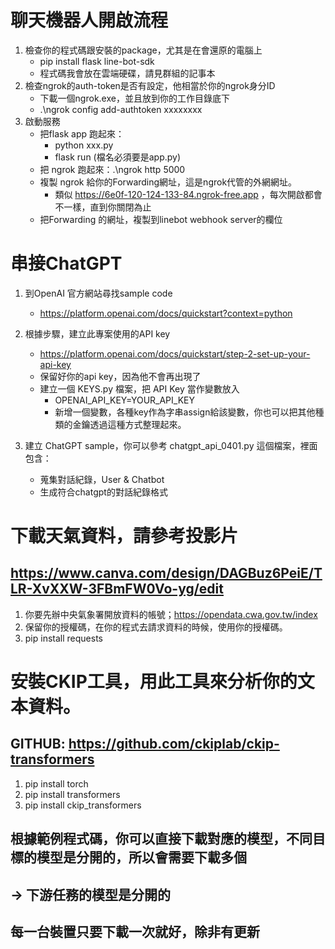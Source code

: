 # 聊天機器人開啟流程
1. 檢查你的程式碼跟安裝的package，尤其是在會還原的電腦上
    * pip install flask line-bot-sdk
    * 程式碼我會放在雲端硬碟，請見群組的記事本
2. 檢查ngrok的auth-token是否有設定，他相當於你的ngrok身分ID
    * 下載一個ngrok.exe，並且放到你的工作目錄底下
    * .\ngrok config add-authtoken xxxxxxxx
3. 啟動服務
    * 把flask app 跑起來：
        * python xxx.py
        * flask run (檔名必須要是app.py)
    * 把 ngrok 跑起來：.\ngrok http 5000
    * 複製 ngrok 給你的Forwarding網址，這是ngrok代管的外網網址。
        * 類似 https://6e0f-120-124-133-84.ngrok-free.app ，每次開啟都會不一樣，直到你關閉為止
    * 把Forwarding 的網址，複製到linebot webhook server的欄位

# 串接ChatGPT
1. 到OpenAI 官方網站尋找sample code
    * https://platform.openai.com/docs/quickstart?context=python
2. 根據步驟，建立此專案使用的API key
    * https://platform.openai.com/docs/quickstart/step-2-set-up-your-api-key
    * 保留好你的api key，因為他不會再出現了
    * 建立一個 KEYS.py 檔案，把 API Key 當作變數放入
        * OPENAI_API_KEY=YOUR_API_KEY
        * 新增一個變數，各種key作為字串assign給該變數，你也可以把其他種類的金鑰透過這種方式整理起來。

3. 建立 ChatGPT sample，你可以參考 chatgpt_api_0401.py 這個檔案，裡面包含：
    * 蒐集對話紀錄，User & Chatbot
    * 生成符合chatgpt的對話紀錄格式


# 下載天氣資料，請參考投影片
## https://www.canva.com/design/DAGBuz6PeiE/TLR-XvXXW-3FBmFW0Vo-yg/edit
1. 你要先辦中央氣象署開放資料的帳號；https://opendata.cwa.gov.tw/index
2. 保留你的授權碼，在你的程式去請求資料的時候，使用你的授權碼。
3. pip install requests 


# 安裝CKIP工具，用此工具來分析你的文本資料。
## GITHUB: https://github.com/ckiplab/ckip-transformers
1. pip install torch
2. pip install transformers
3. pip install ckip_transformers 

## 根據範例程式碼，你可以直接下載對應的模型，不同目標的模型是分開的，所以會需要下載多個
## -> 下游任務的模型是分開的
## 每一台裝置只要下載一次就好，除非有更新